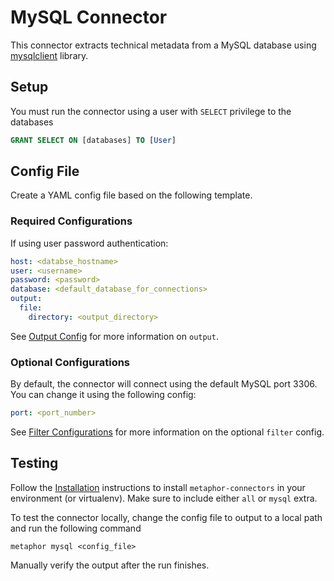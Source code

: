 # MySQL Connector

This connector extracts technical metadata from a MySQL database using [mysqlclient](https://github.com/PyMySQL/mysqlclient) library.

## Setup

You must run the connector using a user with `SELECT` privilege to the databases

```sql
GRANT SELECT ON [databases] TO [User]
```

## Config File

Create a YAML config file based on the following template.

### Required Configurations

If using user password authentication:

```yaml
host: <databse_hostname>
user: <username>
password: <password>
database: <default_database_for_connections>
output:
  file:
    directory: <output_directory>
```

See [Output Config](../common/docs/output.md) for more information on `output`.

### Optional Configurations

By default, the connector will connect using the default MySQL port 3306. You can change it using the following config:

```yaml
port: <port_number>
```

See [Filter Configurations](../common/docs/filter.md) for more information on the optional `filter` config.

## Testing

Follow the [Installation](../../README.md) instructions to install `metaphor-connectors` in your environment (or virtualenv). Make sure to include either `all` or `mysql` extra.

To test the connector locally, change the config file to output to a local path and run the following command

```shell
metaphor mysql <config_file>
```

Manually verify the output after the run finishes.
